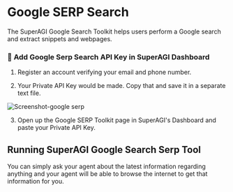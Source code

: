 # Google SERP Search

The SuperAGI Google Search Toolkit helps users perform a Google search and extract snippets and webpages.

### 🔧 **Add Google Serp Search API Key in SuperAGI Dashboard**

1. Register an account verifying your email and phone number.

2. Your Private API Key would be made. Copy that and save it in a separate text file.

![Screenshot-google serp](https://github.com/TransformerOptimus/SuperAGI/assets/43145646/7f20e9ae-3a25-49cd-aa72-b96f7e6ae305)

3. Open up the Google SERP Toolkit page in SuperAGI's Dashboard and paste your Private API Key. 


## Running SuperAGI Google Search Serp Tool

You can simply ask your agent about the latest information regarding anything and your agent will be able to browse the internet to get that information for you. 
